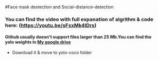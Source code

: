 #Face mask destection and Social-distance-detection
### You can find the video with full expanation of algrithm & code here: (https://youtu.be/sFxxMk4IDrs)

#### Github usually doesn't support files larger than 25 Mb.You can find the yolo weights in [My google drive](https://drive.google.com/file/d/1QrGGrZl-K2z9IH410o9oeGvbKdIDjGIS/view?usp=sharing) 
* Download it & move to yolo-coco folder

